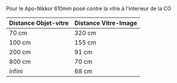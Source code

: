 Pour le Apo-Nikkor 610mm posé contre la vitre à l'interieur de la CO

| Distance Objet-vitre | Distance Vitre-Image |
|----------------------|----------------------|
| 70 cm                | 320 cm               |
| 100 cm               | 155 cm               |
| 200 cm               | 91 cm                |
| 800 cm               | 70 cm                |
| infini               | 68 cm                |

